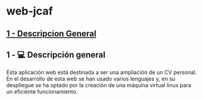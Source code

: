 # web-jcaf

## [1 - Descripcion General](#Descripcion)

## 1 - :computer: Descripción general <a name="Descripcion">
Esta aplicación web está destinada a ser una ampliación de un CV personal. En el desarrollo de esta web se han usado varios lenguajes y, en su despliegue se ha optado 
por la creación de una máquina virtual linux para un eficiente funcionamiento.
